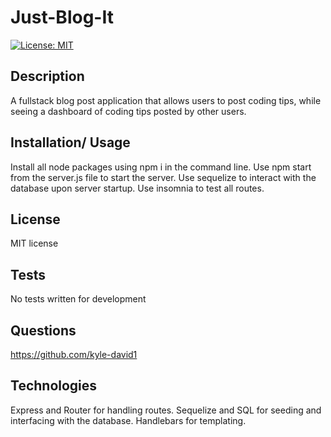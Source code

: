 # Just-Blog-It
[![License: MIT](https://img.shields.io/badge/License-MIT-yellow.svg)](https://opensource.org/licenses/MIT)

## Description 
A fullstack blog post application that allows users to post coding tips, while seeing a dashboard of coding tips posted by other users.

## Installation/ Usage
Install all node packages using npm i in the command line. Use npm start from the server.js file to start the server. Use sequelize to interact with the database upon server startup. Use insomnia to test all routes. 

## License 
MIT license

## Tests
No tests written for development

## Questions 
https://github.com/kyle-david1

## Technologies
Express and Router for handling routes. Sequelize and SQL for seeding and interfacing with the database. Handlebars for templating. 